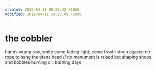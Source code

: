 ```yaml
---
created: 2019-04-11 08:02:32 +1000
modified: 2019-04-11 14:23:49 +1000
---
```


# the cobbler

hands wrung raw, white
come fading light, come frost
i strain against no rope to hang
the titans head // no monument is raised
but shaping shoes and bobbles
burning oil, burning days